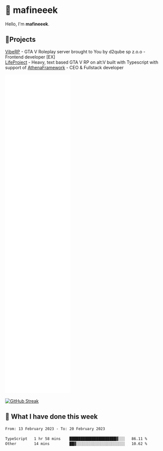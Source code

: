 # 👋 mafineeek
Hello, I'm **mafineeek**.

## 📝Projects

[VibeRP](https://v-rp.pl) - GTA V Roleplay server brought to You by d2qube sp z.o.o - Frontend developer [EX]
<br>
[LifeProject](https://github.com/LifeProject-Roleplay/) - Heavy, text based GTA V RP on alt:V built with Typescript with support of [AthenaFramework](https://github.com/Athena-Roleplay-Framework/) - CEO & Fullstack developer

![](./github-metrics.svg)

[![GitHub Streak](https://streak-stats.demolab.com/?user=mafineeek)](https://git.io/streak-stats)

## 📰 What I have done this week
<!--START_SECTION:waka-->

```text
From: 13 February 2023 - To: 20 February 2023

TypeScript   1 hr 58 mins    █████████████████████▓░░░   86.11 %
Other        14 mins         ██▓░░░░░░░░░░░░░░░░░░░░░░   10.62 %
```

<!--END_SECTION:waka-->
